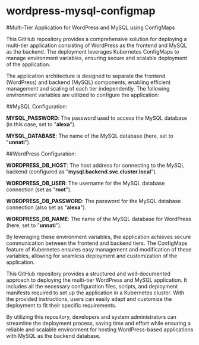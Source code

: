 # wordpress-mysql-configmap

#Multi-Tier Application for WordPress and MySQL using ConfigMaps

This GitHub repository provides a comprehensive solution for deploying a multi-tier application consisting of WordPress as the frontend and MySQL as the backend. The deployment leverages Kubernetes ConfigMaps to manage environment variables, ensuring secure and scalable deployment of the application.

The application architecture is designed to separate the frontend (WordPress) and backend (MySQL) components, enabling efficient management and scaling of each tier independently. The following environment variables are utilized to configure the application:

##MySQL Configuration:

**MYSQL_PASSWORD**: The password used to access the MySQL database (in this case, set to "**alexa**").

**MYSQL_DATABASE**: The name of the MySQL database (here, set to "**unnati**").

##WordPress Configuration:

**WORDPRESS_DB_HOST**: The host address for connecting to the MySQL backend (configured as "**mysql.backend.svc.cluster.local**").

**WORDPRESS_DB_USER**: The username for the MySQL database connection (set as "****root****").

**WORDPRESS_DB_PASSWORD**: The password for the MySQL database connection (also set as "**alexa**").

**WORDPRESS_DB_NAME**: The name of the MySQL database for WordPress (here, set to "**unnati**").

By leveraging these environment variables, the application achieves secure communication between the frontend and backend tiers. The ConfigMaps feature of Kubernetes ensures easy management and modification of these variables, allowing for seamless deployment and customization of the application.

This GitHub repository provides a structured and well-documented approach to deploying the multi-tier WordPress and MySQL application. It includes all the necessary configuration files, scripts, and deployment manifests required to set up the application in a Kubernetes cluster. With the provided instructions, users can easily adapt and customize the deployment to fit their specific requirements.

By utilizing this repository, developers and system administrators can streamline the deployment process, saving time and effort while ensuring a reliable and scalable environment for hosting WordPress-based applications with MySQL as the backend database.
